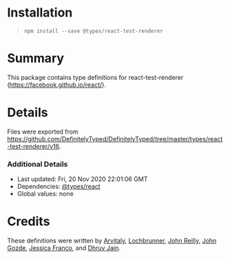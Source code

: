 # Installation
> `npm install --save @types/react-test-renderer`

# Summary
This package contains type definitions for react-test-renderer (https://facebook.github.io/react/).

# Details
Files were exported from https://github.com/DefinitelyTyped/DefinitelyTyped/tree/master/types/react-test-renderer/v16.

### Additional Details
 * Last updated: Fri, 20 Nov 2020 22:01:06 GMT
 * Dependencies: [@types/react](https://npmjs.com/package/@types/react)
 * Global values: none

# Credits
These definitions were written by [Arvitaly](https://github.com/arvitaly), [Lochbrunner](https://github.com/lochbrunner), [John Reilly](https://github.com/johnnyreilly), [John Gozde](https://github.com/jgoz), [Jessica Franco](https://github.com/Jessidhia), and [Dhruv Jain](https://github.com/maddhruv).
